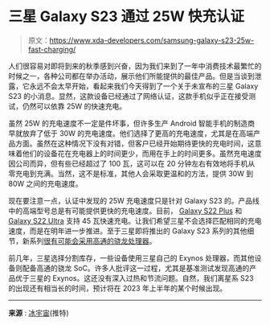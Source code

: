 # 三星 Galaxy S23 通过 25W 快充认证

> 原文：<https://www.xda-developers.com/samsung-galaxy-s23-25w-fast-charging/>

人们很容易对即将到来的秋季感到兴奋，因为我们来到了一年中消费技术最繁忙的时候之一，各种公司都在举办活动，展示他们所能提供的最佳产品。但是当谈到泄露，它永远不会太早开始，看起来我们今天得到了一个关于未宣布的三星 Galaxy S23 的小消息。显然，这款设备已经通过了网络认证，这款手机似乎正在接受测试，仍然可以依靠 25W 的快速充电。

虽然 25W 的充电速度不一定是件坏事，但许多生产 Android 智能手机的制造商早就放弃了低于 30W 的充电速度。他们选择了更高的充电速度，尤其是在高端产品方面。虽然在这种情况下没有对错，但客户已经开始期待更快的充电时间，这意味着他们的设备花在充电器上的时间更少，而用在手上的时间更多。虽然充电速度因公司而异，但有些已经超过了 100 瓦，这可以在 20 分钟左右有效地将手机从零充电到充满。当然，这不是标准，其他人会采取更温和的方法，提供 30W 到 80W 之间的充电速度。

现在要注意一点，认证中发现的 25W 充电速度只是针对 Galaxy S23 的。产品线中的高端型号总是有可能提供更快的充电速度。目前， [Galaxy S22 Plus](https://www.xda-developers.com/samsung-galaxy-s22-plus-review/) 和 [Galaxy S22 Ultra](https://www.xda-developers.com/samsung-galaxy-s22-ultra-review/) 支持 45 瓦快速充电。让我们希望三星不会选择匹配相同的充电速度，而是在明年进一步推进。至于三星即将推出的 Galaxy S23 系列的其他细节，新系列[很有可能会采用高通的骁龙处理器](https://www.xda-developers.com/samsung-galaxy-s23-series-snapdragon-chips-more-regions/)。

前几年，三星选择分割库存，一些设备使用三星自己的 Exynos 处理器，而其他设备则配备高通的骁龙 SoC。许多人批评这一过程，尤其是基准测试发现高通的产品优于三星的 Exynos。这还没有深入过热和节流问题。自然，我们离星系 S23 的出现还有相当长的时间，预计将在 2023 年上半年的某个时候出现。

* * *

**来源** : [冰宇宙](https://twitter.com/UniverseIce/status/1573322138614124551)(推特)